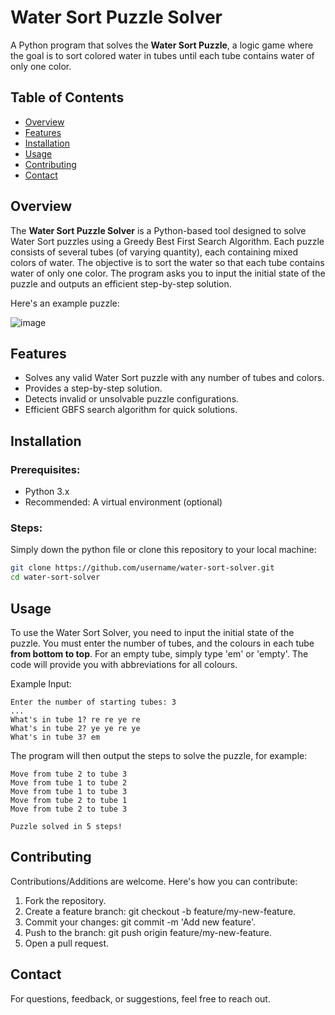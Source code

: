 # Water Sort Puzzle Solver

A Python program that solves the **Water Sort Puzzle**, a logic game where the goal is to sort colored water in tubes until each tube contains water of only one color.

## Table of Contents
- [Overview](#overview)
- [Features](#features)
- [Installation](#installation)
- [Usage](#usage)
- [Contributing](#contributing)
- [Contact](#contact)

## Overview

The **Water Sort Puzzle Solver** is a Python-based tool designed to solve Water Sort puzzles using a Greedy Best First Search Algorithm. Each puzzle consists of several tubes (of varying quantity), each containing mixed colors of water. The objective is to sort the water so that each tube contains water of only one color.
The program asks you to input the initial state of the puzzle and outputs an efficient step-by-step solution.

Here's an example puzzle:

![image](https://github.com/user-attachments/assets/36a200ed-f4e9-406c-812a-f826e126fd5f)


## Features
- Solves any valid Water Sort puzzle with any number of tubes and colors.
- Provides a step-by-step solution.
- Detects invalid or unsolvable puzzle configurations.
- Efficient GBFS search algorithm for quick solutions.

## Installation

### Prerequisites:
- Python 3.x
- Recommended: A virtual environment (optional)

### Steps:
Simply down the python file or clone this repository to your local machine:

```bash
git clone https://github.com/username/water-sort-solver.git
cd water-sort-solver
```

## Usage
To use the Water Sort Solver, you need to input the initial state of the puzzle. You must enter the number of tubes, and the colours in each tube **from bottom to top**. For an empty tube, simply type 'em' or 'empty'. The code will provide you with abbreviations for all colours.

Example Input:

```
Enter the number of starting tubes: 3
...        
What's in tube 1? re re ye re
What's in tube 2? ye ye re ye
What's in tube 3? em
```

The program will then output the steps to solve the puzzle, for example:

```
Move from tube 2 to tube 3
Move from tube 1 to tube 2
Move from tube 1 to tube 3
Move from tube 2 to tube 1
Move from tube 2 to tube 3

Puzzle solved in 5 steps!
```


## Contributing
Contributions/Additions are welcome. Here's how you can contribute:

1.  Fork the repository.
2.  Create a feature branch: git checkout -b feature/my-new-feature.
3.  Commit your changes: git commit -m 'Add new feature'.
4.  Push to the branch: git push origin feature/my-new-feature.
5.  Open a pull request.

## Contact
For questions, feedback, or suggestions, feel free to reach out.
